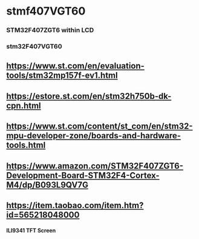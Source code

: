 # stmf407VGT60

### STM32F407ZGT6 within LCD
### stm32F407VGT60 

## https://www.st.com/en/evaluation-tools/stm32mp157f-ev1.html

## https://estore.st.com/en/stm32h750b-dk-cpn.html

## https://www.st.com/content/st_com/en/stm32-mpu-developer-zone/boards-and-hardware-tools.html

## https://www.amazon.com/STM32F407ZGT6-Development-Board-STM32F4-Cortex-M4/dp/B093L9QV7G

## https://item.taobao.com/item.htm?id=565218048000

#### ILI9341 TFT Screen
